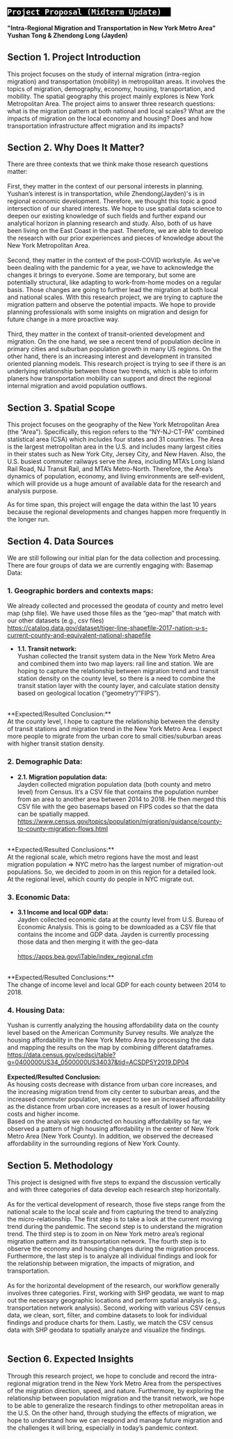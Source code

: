 <h2>
  <code style="background:black;color:white">
Project Proposal (Midterm Update)  </code>
</h2>

**"Intra-Regional Migration and Transportation in New York Metro Area"**<br />
**Yushan Tong & Zhendong Long (Jayden)**<br />


## **Section 1. Project Introduction**
This project focuses on the study of internal migration (intra-region migration) and transportation (mobility) in metropolitan areas. It involves the topics of migration, demography, economy, housing, transportation, and mobility. The spatial geography this project mainly explores is New York Metropolitan Area. The project aims to answer three research questions: what is the migration pattern at both national and local scales? What are the impacts of migration on the local economy and housing? Does and how transportation infrastructure affect migration and its impacts?


## **Section 2. Why Does It Matter?**
There are three contexts that we think make those research questions matter:<br />
<br />
First, they matter in the context of our personal interests in planning. Yushan’s interest is in transportation, while Zhendong(Jayden)'s is in regional economic development. Therefore, we thought this topic a good intersection of our shared interests. We hope to use spatial data science to deepen our existing knowledge of such fields and further expand our analytical horizon in planning research and study. Also, both of us have been living on the East Coast in the past. Therefore, we are able to develop the research with our prior experiences and pieces of knowledge about the New York Metropolitan Area.<br /> 
<br />
Second, they matter in the context of the post-COVID workstyle. As we’ve been dealing with the pandemic for a year, we have to acknowledge the changes it brings to everyone. Some are temporary, but some are potentially structural, like adapting to work-from-home modes on a regular basis. Those changes are going to further lead the migration at both local and national scales. With this research project, we are trying to capture the migration pattern and observe the potential impacts. We hope to provide planning professionals with some insights on migration and design for future change in a more proactive way.<br />
<br />
Third, they matter in the context of transit-oriented development and migration. On the one hand, we see a recent trend of population decline in primary cities and suburban population growth in many US regions. On the other hand, there is an increasing interest and development in transited oriented planning models. This research project is trying to see if there is an underlying relationship between those two trends, which is able to inform planers how transportation mobility can support and direct the regional internal migration and avoid population outflows. 



## **Section 3. Spatial Scope**
This project focuses on the geography of the New York Metropolitan Area (the “Area”). Specifically, this region refers to the “NY-NJ-CT-PA” combined statistical area (CSA) which includes four states and 31 countries. The Area is the largest metropolitan area in the U.S. and includes many largest cities in their states such as New York City, Jersey City, and New Haven. Also, the U.S. busiest commuter railways serve the Area, including MTA’s Long Island Rail Road, NJ Transit Rail, and MTA’s Metro-North. Therefore, the Area’s dynamics of population, economy, and living environments are self-evident, which will provide us a huge amount of available data for the research and analysis purpose.<br /> 

As for time span, this project will engage the data within the last 10 years because the regional developments and changes happen more frequently in the longer run. 


## **Section 4. Data Sources**
We are still following our initial plan for the data collection and processing. There are four groups of data we are currently engaging with: 
Basemap Data:<br />

### 1. Geographic borders and contexts maps:<br />

We already collected and processed the geodata of county and metro level map (shp file). We have used those files as the “geo-map” that match with our other datasets (e.g., csv files)<br />
https://catalog.data.gov/dataset/tiger-line-shapefile-2017-nation-u-s-current-county-and-equivalent-national-shapefile<br /> 

- **1.1. Transit network:** <br />
Yushan collected the transit system data in the New York Metro Area and combined them into two map layers: rail line and station. We are hoping to capture the relationship between migration trend and transit station density on the county level, so there is a need to combine the transit station layer with the county layer, and calculate station density based on geological location (“geometry”/”FIPS”).<br />
<br />
**Expected/Resulted Conclusion:**<br />
At the county level, I hope to capture the relationship between the density of transit stations and migration trend in the New York Metro Area. I expect more people to migrate from the urban core to small cities/suburban areas with higher transit station density.<br /> 
 
### 2. Demographic Data:<br />
- **2.1. Migration population data:**<br /> 
Jayden collected migration population data (both county and metro level) from Census. It’s a CSV file that contains the population number from an area to another area between 2014 to 2018. He then merged this CSV file with the geo basemaps based on FIPS codes so that the data can be spatially mapped.<br /> 
https://www.census.gov/topics/population/migration/guidance/county-to-county-migration-flows.html<br /> 
<br />
**Expected/Resulted Conclusions:**<br />
At the regional scale, which metro regions have the most and least migration population => NYC metro has the largest number of migration-out populations. So, we decided to zoom in on this region for a detailed look.<br /> 
At the regional level, which county do people in NYC migrate out. 
 
### 3. Economic Data:<br />

- **3.1 Income and local GDP data:**<br />
Jayden collected economic data at the county level from 
U.S. Bureau of Economic Analysis. This is going to be downloaded as a CSV file that contains the income and GDP data. Jayden is currently processing those data and then merging it with the geo-data<br />.  
https://apps.bea.gov/iTable/index_regional.cfm<br />
<br />
**Expected/Resulted Conclusions:**<br />
The change of income level and local GDP for each county between 2014 to 2018.
 	
### 4. Housing Data:<br />
Yushan is currently analyzing the housing affordability data on the county level based on the American Community Survey results. We analyze the housing affordability in the New York Metro Area by processing the data and mapping the results on the map by combining different dataframes.<br /> 
https://data.census.gov/cedsci/table?g=0400000US34_0500000US34037&tid=ACSDP5Y2019.DP04<br />
<br />
**Expected/Resulted Conclusion:**<br />
As housing costs decrease with distance from urban core increases, and the increasing migration trend from city center to suburban areas, and the increased commuter population, we expect to see an increased affordability as the distance from urban core increases as a result of lower housing costs and higher income.<br /> 
Based on the analysis we conducted on housing affordability so far, we observed a pattern of high housing affordability in the center of New York Metro Area (New York County). In addition, we observed the decreased affordability in the surrounding regions of New York County.<br />

## **Section 5. Methodology**
This project is designed with five steps to expand the discussion vertically and with three categories of data develop each research step horizontally.<br />
<br />
As for the vertical development of research, those five steps range from the national scale to the local scale and from capturing the trend to analyzing the micro-relationship. The first step is to take a look at the current moving trend during the pandemic. The second step is to understand the migration trend. The third step is to zoom in on New York metro area’s regional migration pattern and its transportation network. The fourth step is to observe the economy and housing changes during the migration process. Furthermore, the last step is to analyze all individual findings and look for the relationship between migration, the impacts of migration, and transportation.<br />
<br />
As for the horizontal development of the research, our workflow generally involves three categories. First, working with SHP geodata, we want to map out the necessary geographic locations and perform spatial analysis (e.g., transportation network analysis). Second, working with various CSV census data, we clean, sort, filter, and combine datasets to look for individual findings and produce charts for them. Lastly, we match the CSV census data with SHP geodata to spatially analyze and visualize the findings.<br />
<br />

## **Section 6. Expected Insights**
Through this research project, we hope to conclude and record the intra-regional migration trend in the New York Metro Area from the perspectives of the migration direction, speed, and nature. Furthermore, by exploring the relationship between population migration and the transit network, we hope to be able to generalize the research findings to other metropolitan areas in the U.S. On the other hand, through studying the effects of migration, we hope to understand how we can respond and manage future migration and the challenges it will bring, especially in today’s pandemic context.  


